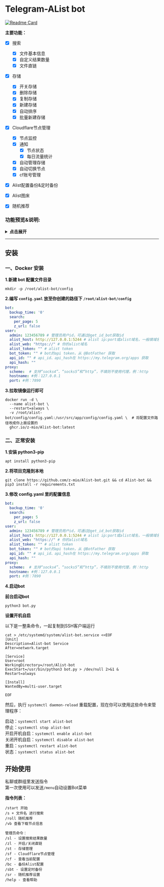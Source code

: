 # Telegram-AList bot

[![Readme Card](https://github-readme-stats.vercel.app/api/pin/?username=alist-org&repo=alist)](https://github.com/alist-org/alist)  

**主要功能：**

- [x] 搜索
    - [x] 文件基本信息
    - [x] 自定义结果数量
    - [x] 文件直链
- [x] 存储
    - [x] 开关存储
    - [x] 删除存储
    - [x] 复制存储
    - [x] 新建存储
    - [x] 自动排序
    - [x] 批量新建存储
- [x] Cloudflare节点管理
    - [x] 节点监控
    - [x] 通知
        - [x] 节点状态
        - [x] 每日流量统计
    - [x] 自动管理存储
    - [x] 自动切换节点
    - [x] cf账号管理
- [x] Alist配置备份&定时备份
- [x] Alist图床
- [x] 随机推荐



### 功能预览&说明:

<details>
<summary><b>点击展开</b></summary>


<details>
<summary><b>搜索</b></summary>

![搜索预览图](https://img.155155155.xyz/2023/12/1703834393546.png)

</details>

<details>
<summary><b>配置备份</b></summary>

可以回复消息来添加备注，可以重复修改

![配置备份](https://img.155155155.xyz/2023/12/1703835568828.gif)

</details>


<details>
<summary><b>存储管理菜单</b></summary>

![管理存储](https://img.155155155.xyz/2023/12/1703835610320.png)

</details>


<details>
<summary><b>开关存储</b></summary>

![管理存储](https://img.155155155.xyz/2023/12/1703835984793.png)

</details>


<details>
<summary><b>复制存储</b></summary>

自动复制存储为负载均衡，存储排序会自动加1   
![复制存储](https://img.155155155.xyz/2023/12/1703836021621.png)

</details>


<details>
<summary><b>删除存储</b></summary>

![复制存储](https://img.155155155.xyz/2023/12/1703836083261.png)

</details>


<details>
<summary><b>新建&批量新建&默认配置</b></summary>

<details>
<summary><b> - 新建&批量新建</b></summary>

支持添加所有 AList 支持的存储
![新建&批量新建](https://img.155155155.xyz/2023/12/1703836646184.png)
![新建&批量新建](https://img.155155155.xyz/2023/12/1703836713207.png)

 - **添加单个**
![新建&批量新建](https://img.155155155.xyz/2023/12/1703836862502.png)

 - **批量添加**
 ![新建&批量新建](https://img.155155155.xyz/2023/12/1703836915002.png)
 ![新建&批量新建](https://img.155155155.xyz/2023/12/1703836982303.png)
 ![新建&批量新建](https://img.155155155.xyz/2023/12/1703837216466.png)


</details>


<details>
<summary><b> - 默认配置</b></summary>

可以设置默认配置，新建存储会优先使用默认配置。所有参数都可以设置默认值

比如设置了PikPak的`用户名`和`密码`，新建的时候就不需要输入了，只需要输入`挂载路径`和`分享ID`  

![默认配置](https://img.155155155.xyz/2023/12/1703837264493.png)

</details>

</details>

<details>
<summary><b> 图床</b></summary>

![i5mjHX.gif](https://img.155155155.xyz/2023/12/1703837391936.png)
![i5mjHX.gif](https://img.155155155.xyz/2023/12/1703837424640.png)


</details>

<details>
<summary><b> Cloudflare节点管理</b></summary>

**节点状态监控**：每 60 秒检测一次节点状态，如果节点`掉线`或`故障`会发送通知  
**每日流量统计**：每天定时发送当天使用的流量  
**自动管理存储**：检测到节点掉线，会自动关闭存储，节点恢复后自动开启存储  
**自动切换节点**：检测到节点掉线，会自动切换其他未使用的可用节点，每天早上8点自动恢复原来的节点  
如果`自动管理存储`和`自动切换节点`同时启用，那么当节点失效时会优先切换节点，如果节点全部不可用，才会关闭存储

注：添加cf账号默认使用第一个域名的第一个Workers路由  
**如果你cf账号里面有多个域名，域名下面有多个Workers路由，建议手动添加账号**  
 
<details>
<summary><b> 手动添加账号</b></summary>

打开`cloudflare_cfg.yaml`配置文件，将账号添加到`node`列表，格式如下：  

``` yaml
node:
- account_id: 
  email: 
  global_api_key: 
  url: 
  zone_id: 
- account_id: 
  email: 
  global_api_key: 
  url: 
  zone_id: 
```

**account_id：`cf主页` --> `域名` --> `右下角` --> `帐户 ID`**  
**zone_id: `cf主页` --> `域名` --> `右下角` --> `区域 ID`**

**email：cf账号的邮箱**  
**global_api_key：`cf主页` --> `右上角头像` --> `我的个人资料` --> `API 令牌` --> `Global API Key`**  
**url：填workers路由里面添加的，用来做代理的域名就行，只填域名，不要加https和后面的/*，例：a.ziling.cf**  

</details>

![enter description here](https://img.155155155.xyz/2023/12/1703837685120.png)
![enter description here](https://img.155155155.xyz/2023/12/1703837748426.png)

</details>

<details>
<summary><b> 随机推荐</b></summary>

该功能会随机发送一个资源，并支持自定义路径和关键词。  

**支持的命令**  
**/sr**  
随机推荐设置菜单  
**/roll**  
使用/roll命令，系统将从所有路径中随机选择一个资源并发送。  
**/roll 关键词**  
使用/roll命令后加上一个关键词，系统将从对应的路径中随机选择一个资源并发送。  

您可以自定义路径和关键词，以便根据需求发送不同的资源。每个关键词可以对应多个路径，如下：  

``` yaml
path:
  关键词: 路径 # 路径前面需要加上斜杠
  act: /,【ACT-动作游戏】
  adv: /,【ADV-冒险游戏】
  rpg: /,【RPG-角色扮演游戏】
  slg: /,【SLG-策略游戏】
  gd:
    - /%60【归%20档】/【KRKR合集】/1
    - /%60【归%20档】/【KRKR合集】/2
    - /%60【归%20档】/【ONS合集】
```

![Vt1xn3.png](https://img.155155155.xyz/2023/12/1703837814405.png)


</details>

</details>

---

## 安装

### 一、Docker 安装

**1.新建 bot 配置文件目录**
```shell
mkdir -p /root/alist-bot/config
```
**2.编写 `config.yaml` 放至你创建的路径下 `/root/alist-bot/config`**
```yaml
bot:
  backup_time: '0'
  search:
    per_page: 5
    z_url: false
user:
  admin: 123456789 # 管理员用户id，可通过@get_id_bot获取id
  alist_host: http://127.0.0.1:5244 # alist ip:port或alist域名，一般填域名即可
  alist_web: "https://" # 你的alist域名
  alist_token: "" # alist token
  bot_token: "" # bot的api token，从 @BotFather 获取
  api_id: "" # api_id、api_hash在 https://my.telegram.org/apps 获取
  api_hash: ""
proxy:
  scheme:  # 支持“socks4”、“socks5”和“http”，不填则不使用代理，例：http
  hostname: #例：127.0.0.1
  port: #例：7890
```
**3.拉取镜像运行即可**
```shell
docker run -d \
  --name alist-bot \
  --restart=always \
  -v /root/alist-bot/config/config.yaml:/usr/src/app/config/config.yaml \  # 将配置文件路径改成你上面设置的
  ghcr.io/z-mio/Alist-bot:latest
```

### 二、正常安装

**1.安装 python3-pip**

```
apt install python3-pip
```


**2.将项目克隆到本地**
``` 
git clone https://github.com/z-mio/Alist-bot.git && cd Alist-bot && pip3 install -r requirements.txt
```

**3.修改 config.yaml 里的配置信息**

``` yaml
bot:
  backup_time: '0'
  search:
    per_page: 5
    z_url: false
user:
  admin: 123456789 # 管理员用户id，可通过@get_id_bot获取id
  alist_host: http://127.0.0.1:5244 # alist ip:port或alist域名，一般填域名即可
  alist_web: "https://" # 你的alist域名
  alist_token: "" # alist token
  bot_token: "" # bot的api token，从 @BotFather 获取
  api_id: "" # api_id、api_hash在 https://my.telegram.org/apps 获取
  api_hash: ""
proxy:
  scheme:  # 支持“socks4”、“socks5”和“http”，不填则不使用代理，例：http
  hostname: #例：127.0.0.1
  port: #例：7890
```

**4.启动bot**

**前台启动bot**

``` 
python3 bot.py
```


**设置开机自启**

以下是一整条命令，一起复制到SSH客户端运行
``` 
cat > /etc/systemd/system/alist-bot.service <<EOF
[Unit]
Description=Alist-bot Service
After=network.target

[Service]
User=root
WorkingDirectory=/root/Alist-bot
ExecStart=/usr/bin/python3 bot.py > /dev/null 2>&1 &
Restart=always

[Install]
WantedBy=multi-user.target

EOF
```

然后，执行 `systemctl daemon-reload` 重载配置，现在你可以使用这些命令来管理程序：  


启动：`systemctl start alist-bot`  
停止：`systemctl stop alist-bot`    
开启开机自启：`systemctl enable alist-bot`  
关闭开机自启：`systemctl disable alist-bot`  
重启：`systemctl restart alist-bot`  
状态：`systemctl status alist-bot`  

## 开始使用

私聊或群组里发送指令  
第一次使用可以发送`/menu`自动设置Bot菜单  

**指令列表：**

```
/start 开始
/s + 文件名 进行搜索
/roll 随机推荐
/vb 查看下载节点信息

管理员命令：
/sl - 设置搜索结果数量
/zl - 开启/关闭直链
/st - 存储管理 
/sf - Cloudflare节点管理
/cf - 查看当前配置
/bc - 备份Alist配置
/sbt - 设置定时备份
/sr - 随机推荐设置
/help - 查看帮助
```



